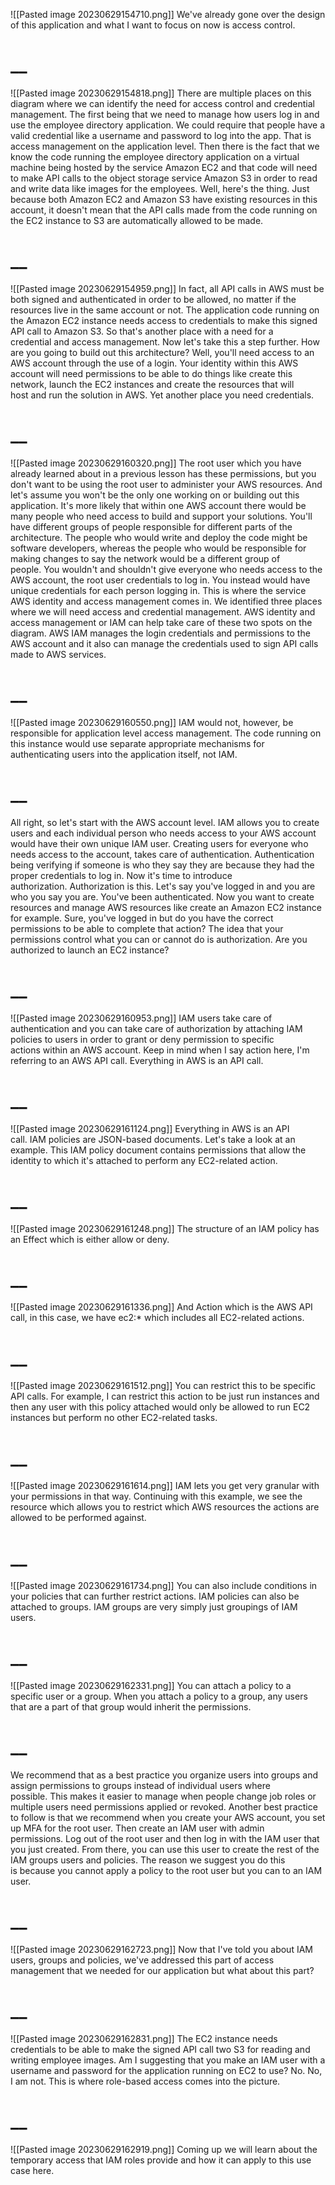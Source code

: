 ![[Pasted image 20230629154710.png]]
We've already gone over the design of this application and what I want to focus on now is access control.
# __
![[Pasted image 20230629154818.png]]
There are multiple places on this diagram where we can identify the need for access control and credential management. The first being that we need to manage how users log in and use the employee directory application. We could require that people have a valid credential like a username and password to log into the app. That is access management on the application level. Then there is the fact that we know the code running the employee directory application on a virtual machine being hosted by the service Amazon EC2 and that code will need to make API calls to the object storage service Amazon S3 in order to read and write data like images for the employees. Well, here's the thing. Just because both Amazon EC2 and Amazon S3 have existing resources in this account, it doesn't mean that the API calls made from the code running on the EC2 instance to S3 are automatically allowed to be made.
# __
![[Pasted image 20230629154959.png]]
In fact, all API calls in AWS must be both signed and authenticated in order to be allowed, no matter if the resources live in the same account or not. The application code running on the Amazon EC2 instance needs access to credentials to make this signed API call to Amazon S3. So that's another place with a need for a credential and access management. Now let's take this a step further. How are you going to build out this architecture? Well, you'll need access to an AWS account through the use of a login. Your identity within this AWS account will need permissions to be able to do things like create this network, launch the EC2 instances and create the resources that will host and run the solution in AWS. Yet another place you need credentials.
# __
![[Pasted image 20230629160320.png]]
The root user which you have already learned about in a previous lesson has these permissions, but you don't want to be using the root user to administer your AWS resources. And let's assume you won't be the only one working on or building out this application. It's more likely that within one AWS account there would be many people who need access to build and support your solutions. You'll have different groups of people responsible for different parts of the architecture. The people who would write and deploy the code might be software developers, whereas the people who would be responsible for making changes to say the network would be a different group of people. You wouldn't and shouldn't give everyone who needs access to the AWS account, the root user credentials to log in. You instead would have unique credentials for each person logging in. This is where the service AWS identity and access management comes in. We identified three places where we will need access and credential management. AWS identity and access management or IAM can help take care of these two spots on the diagram. AWS IAM manages the login credentials and permissions to the AWS account and it also can manage the credentials used to sign API calls made to AWS services.
# __
![[Pasted image 20230629160550.png]]
IAM would not, however, be responsible for application level access management. The code running on this instance would use separate appropriate mechanisms for authenticating users into the application itself, not IAM.
# __
All right, so let's start with the AWS account level. IAM allows you to create users and each individual person who needs access to your AWS account would have their own unique IAM user. Creating users for everyone who needs access to the account, takes care of authentication. Authentication being verifying if someone is who they say they are because they had the proper credentials to log in. Now it's time to introduce authorization. Authorization is this. Let's say you've logged in and you are who you say you are. You've been authenticated. Now you want to create resources and manage AWS resources like create an Amazon EC2 instance for example. Sure, you've logged in but do you have the correct permissions to be able to complete that action? The idea that your permissions control what you can or cannot do is authorization. Are you authorized to launch an EC2 instance?
# __
![[Pasted image 20230629160953.png]]
IAM users take care of authentication and you can take care of authorization by attaching IAM policies to users in order to grant or deny permission to specific actions within an AWS account. Keep in mind when I say action here, I'm referring to an AWS API call. Everything in AWS is an API call.
# __
![[Pasted image 20230629161124.png]]
Everything in AWS is an API call. IAM policies are JSON-based documents. Let's take a look at an example. This IAM policy document contains permissions that allow the identity to which it's attached to perform any EC2-related action.
# __
![[Pasted image 20230629161248.png]]
The structure of an IAM policy has an Effect which is either allow or deny.
# __
![[Pasted image 20230629161336.png]]
And Action which is the AWS API call, in this case, we have ec2:* which includes all EC2-related actions.
# __
![[Pasted image 20230629161512.png]]
You can restrict this to be specific API calls. For example, I can restrict this action to be just run instances and then any user with this policy attached would only be allowed to run EC2 instances but perform no other EC2-related tasks.
# __
![[Pasted image 20230629161614.png]]
IAM lets you get very granular with your permissions in that way. Continuing with this example, we see the resource which allows you to restrict which AWS resources the actions are allowed to be performed against.
# __
![[Pasted image 20230629161734.png]]
You can also include conditions in your policies that can further restrict actions. IAM policies can also be attached to groups. IAM groups are very simply just groupings of IAM users.
# __
![[Pasted image 20230629162331.png]]
You can attach a policy to a specific user or a group. When you attach a policy to a group, any users that are a part of that group would inherit the permissions.
# __
We recommend that as a best practice you organize users into groups and assign permissions to groups instead of individual users where possible. This makes it easier to manage when people change job roles or multiple users need permissions applied or revoked. Another best practice to follow is that we recommend when you create your AWS account, you set up MFA for the root user. Then create an IAM user with admin permissions. Log out of the root user and then log in with the IAM user that you just created. From there, you can use this user to create the rest of the IAM groups users and policies. The reason we suggest you do this is because you cannot apply a policy to the root user but you can to an IAM user.
# __
![[Pasted image 20230629162723.png]]
Now that I've told you about IAM users, groups and policies, we've addressed this part of access management that we needed for our application but what about this part?
# __
![[Pasted image 20230629162831.png]]
The EC2 instance needs credentials to be able to make the signed API call two S3 for reading and writing employee images. Am I suggesting that you make an IAM user with a username and password for the application running on EC2 to use? No. No, I am not. This is where role-based access comes into the picture.
# __
![[Pasted image 20230629162919.png]]
Coming up we will learn about the temporary access that IAM roles provide and how it can apply to this use case here.